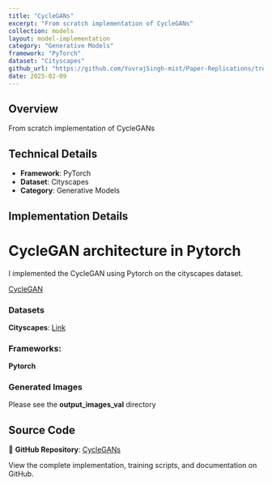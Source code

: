 ```yaml
---
title: "CycleGANs"
excerpt: "From scratch implementation of CycleGANs"
collection: models
layout: model-implementation
category: "Generative Models"
framework: "PyTorch"
dataset: "Cityscapes"
github_url: "https://github.com/YuvrajSingh-mist/Paper-Replications/tree/master/CycleGANs"
date: 2025-02-09
---
```


## Overview
From scratch implementation of CycleGANs

## Technical Details
- **Framework**: PyTorch
- **Dataset**: Cityscapes
- **Category**: Generative Models

## Implementation Details

# CycleGAN architecture in Pytorch

I implemented the CycleGAN using Pytorch on the cityscapes dataset.

[CycleGAN](https://arxiv.org/abs/1703.10593)

### Datasets

**Cityscapes**: [Link](https://github.com/junyanz/pytorch-CycleGAN-and-pix2pix)

### Frameworks:
**Pytorch**

### Generated Images
Please see the **output_images_val** directory

## Source Code
📁 **GitHub Repository**: [CycleGANs](https://github.com/YuvrajSingh-mist/Paper-Replications/tree/master/CycleGANs)

View the complete implementation, training scripts, and documentation on GitHub.
